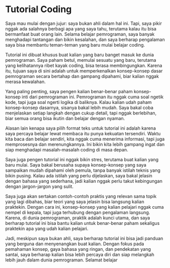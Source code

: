 # Tutorial Coding

Saya mau mulai dengan jujur: saya bukan ahli dalam hal ini. Tapi, saya pikir nggak ada salahnya berbagi apa yang saya tahu, terutama kalau itu bisa bermanfaat buat orang lain. Selama belajar pemrograman, saya banyak menghadapi tantangan dan bikin kesalahan, dan saya berharap pengalaman saya bisa membantu teman-teman yang baru mulai belajar coding.

Tutorial ini dibuat khusus buat kalian yang baru banget masuk ke dunia pemrograman. Saya paham betul, memulai sesuatu yang baru, terutama yang kelihatannya ribet kayak coding, bisa terasa membingungkan. Karena itu, tujuan saya di sini adalah untuk memperkenalkan konsep-konsep dasar pemrograman secara bertahap dan gampang dipahami, biar kalian nggak merasa kewalahan.

Yang paling penting, saya pengen kalian benar-benar paham konsep-konsep inti dari pemrograman ini. Pemrograman itu nggak cuma soal ngetik kode, tapi juga soal ngerti logika di baliknya. Kalau kalian udah paham konsep-konsep dasarnya, sisanya bakal lebih mudah. Saya bakal coba menjelaskan setiap langkah dengan cukup detail, tapi nggak berlebihan, biar semua orang bisa ikutin dan belajar dengan nyaman.

Alasan lain kenapa saya pilih format teks untuk tutorial ini adalah karena saya percaya belajar lewat membaca itu punya kekuatan tersendiri. Waktu kita baca dan belajar sendiri, kita nggak cuma menerima informasi, tapi juga memprosesnya dan merenungkannya. Ini bikin kita lebih gampang ingat dan siap menghadapi masalah-masalah coding di masa depan.

Saya juga pengen tutorial ini nggak bikin stres, terutama buat kalian yang baru mulai. Saya bakal berusaha supaya konsep-konsep yang saya sampaikan mudah dipahami oleh pemula, tanpa banyak istilah teknis yang bikin pusing. Kalau ada istilah yang perlu dijelaskan, saya bakal jelasin dengan bahasa yang sederhana, jadi kalian nggak perlu takut kebingungan dengan jargon-jargon yang sulit.

Saya juga akan sertakan contoh-contoh praktis yang relevan sama topik yang lagi dibahas, biar teori yang saya jelasin bisa langsung kalian praktekin. Dengan cara ini, konsep-konsep yang kalian pelajari nggak cuma nempel di kepala, tapi juga terhubung dengan pengalaman langsung. Karena, di dunia pemrograman, praktik adalah kunci utama, dan saya berharap tutorial ini bisa bantu kalian untuk benar-benar paham sekaligus praktekin apa yang udah kalian pelajari.

Jadi, meskipun saya bukan ahli, saya berharap tutorial ini bisa jadi panduan yang berguna dan menyenangkan buat kalian. Dengan fokus pada pemahaman konsep, gaya bahasa yang ringan, dan pendekatan yang santai, saya berharap kalian bisa lebih percaya diri dan siap melangkah lebih jauh dalam dunia pemrograman. Selamat belajar
